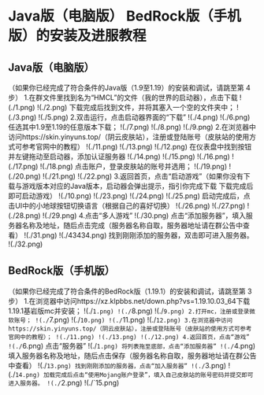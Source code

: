 # Java版（电脑版） BedRock版（手机版）的安装及进服教程
## Java版（电脑版）
（如果你已经完成了符合条件的Java版（1.9至1.19）的安装和调试，请跳至第 4 步）
1.在群文件里找到名为“HMCL”的文件（我的世界的启动器），点击下载
!(./1.png)
!(./2.png)
下载完成后找到文件，并将其塞入一个空的文件夹中；
!(./3.png)
!(./5.png)
2.双击运行，点击启动器界面的“下载”
!(./4.png)
!(./6.png)
任选其中1.9至1.19的任意版本下载；
!(./7.png)
!(./8.png)
!(./9.png)
2.在浏览器中访问https://skin.yinyuns.top/（阴云皮肤站），注册或登陆账号（皮肤站的使用方式可参考官网中的教程）
!(./11.png)
!(./13.png)
!(./12.png)
在仪表盘中找到按钮并左键拖动至启动器，添加认证服务器
!(./14.png)
!(./15.png)
!(./16.png)
!(./17.png)
!(./18.png)
点击账户，登录皮肤站的账号并选用；
!(./19.png)
!(./20.png)
!(./21.png)
!(./22.png)
3.返回首页，点击“启动游戏”（如果你没有下载与游戏版本对应的Java版本，启动器会弹出提示，指引你完成下载 下载完成后即可启动游戏）
!(./10.png)
!(./23.png)
!(./24.png)
!(./25.png)
启动完成后，点击UI中的小地球按钮切换语言（根据自己的喜好切换）
!(./26.png)
!(./27.png)
!(./28.png)
!(./29.png)
4.点击“多人游戏”
!(./30.png)
点击“添加服务器”，填入服务器名称及地址，随后点击完成（服务器名称自取，服务器地址请在群公告中查看）
!(./31.png)
!(./43434.png)
找到刚刚添加的服务器，双击即可进入服务器。
!(./32.png)

## BedRock版（手机版）
（如果你已经完成了符合条件的BedRock版（1.19.1）的安装和调试，请跳至第 3 步）
1.在浏览器中访问https://xz.klpbbs.net/down.php?vs=1.19.10.03_64下载1.19.1基岩版mc并安装；
!(./`1.png)
!(./`8.png)
!(./`9.png)
2.打开mc，注册或登录微软账号；
!(./`7.png)
!(./`10.png)
!(./`11.png)
!(./`12.png)
3.在浏览器中访问https://skin.yinyuns.top/（阴云皮肤站），注册或登陆账号（皮肤站的使用方式可参考官网中的教程）；
!(./11.png)
!(./13.png)
!(./12.png)
4.返回首页，点击“游戏”
!(./`6.png)
点击“服务器”
!(./`1.png)
将列表拖至底部，点击“添加服务器”
!(./`4.png)
填入服务器名称及地址，随后点击保存（服务器名称自取，服务器地址请在群公告中查看）
!(./`13.png)
找到刚刚添加的服务器，点击“加入服务器”
!(./`3.png)
!(./`14.png)
加载完成后点击“使用Mojang账户登录”，填入自己皮肤站的账号密码并提交即可进入服务器。
!(./`2.png)
!(./`15.png)